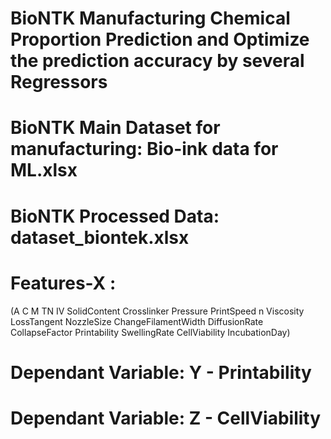 # BioNTK Manufacturing Chemical Proportion Prediction and Optimize the prediction accuracy by several Regressors

# BioNTK Main Dataset for manufacturing: Bio-ink data for ML.xlsx
# BioNTK Processed Data: dataset_biontek.xlsx
# Features-X : 
(A
C
M
TN
IV
SolidContent
Crosslinker
Pressure
PrintSpeed
n
Viscosity
LossTangent
NozzleSize
ChangeFilamentWidth
DiffusionRate
CollapseFactor
Printability
SwellingRate
CellViability
IncubationDay)

# Dependant Variable: Y - Printability
# Dependant Variable: Z - CellViability

